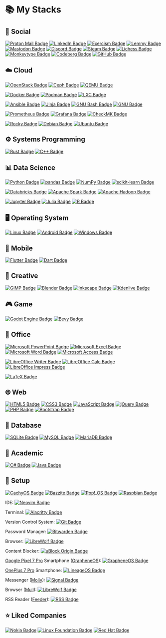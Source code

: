 # :books: My Stacks

## :busts_in_silhouette: Social

[![Proton Mail Badge](https://img.shields.io/badge/Proton%20Mail-6D4AFF?logo=protonmail&logoColor=fff&style=flat-square)](mailto:konradkon@pm.me)
[![LinkedIn Badge](https://img.shields.io/badge/LinkedIn-0A66C2?logo=linkedin&logoColor=fff&style=flat-square)](https://www.linkedin.com/in/konradkon/)
[![Exercism Badge](https://img.shields.io/badge/Exercism-009CAB?logo=exercism&logoColor=fff&style=flat-square)](https://exercism.org/profiles/Psyhackological)
[![Lemmy Badge](https://img.shields.io/badge/Lemmy-000?logo=lemmy&logoColor=fff&style=flat-square)](https://lemmy.ml/u/Psyhackological)
[![Mastodon Badge](https://img.shields.io/badge/Mastodon-6364FF?logo=mastodon&logoColor=fff&style=flat-square)](https://mastodon.social/@Psyhackological)
[![Discord Badge](https://img.shields.io/badge/Discord-5865F2?logo=discord&logoColor=fff&style=flat-square)](https://discord.com/users/@konradkon)
[![Steam Badge](https://img.shields.io/badge/Steam-000?logo=steam&logoColor=fff&style=flat-square)](https://steamcommunity.com/id/Psyhackological/)
[![Lichess Badge](https://img.shields.io/badge/Lichess-000?logo=lichess&logoColor=fff&style=flat-square)](https://lichess.org/@/Psyhackological)
[![Monkeytype Badge](https://img.shields.io/badge/Monkeytype-E2B714?logo=monkeytype&logoColor=fff&style=flat-square)](https://monkeytype.com/profile/konradkon)
[![Codeberg Badge](https://img.shields.io/badge/Codeberg-2185D0?logo=codeberg&logoColor=fff&style=flat-square)](https://codeberg.org/Psyhackological?tab=repositories)
[![GitHub Badge](https://img.shields.io/badge/GitHub-181717?logo=github&logoColor=fff&style=flat-square)](https://github.com/Psyhackological?tab=repositories&type=source)

## :cloud: Cloud

[![OpenStack Badge](https://img.shields.io/badge/OpenStack-ED1944?logo=openstack&logoColor=fff&style=flat-square)](https://www.openstack.org/)
[![Ceph Badge](https://img.shields.io/badge/Ceph-EF5C55?logo=ceph&logoColor=fff&style=flat-square)](https://ceph.io/en/)
[![QEMU Badge](https://img.shields.io/badge/QEMU-F60?logo=qemu&logoColor=fff&style=flat-square)](https://www.qemu.org/)

[![Docker Badge](https://img.shields.io/badge/Docker-2496ED?logo=docker&logoColor=fff&style=flat-square)](https://linuxcontainers.org/)
[![Podman Badge](https://img.shields.io/badge/Podman-892CA0?logo=podman&logoColor=fff&style=flat-square)](https://podman.io/)
[![LXC Badge](https://img.shields.io/badge/LXC-333?logo=linuxcontainers&logoColor=fff&style=flat-square)](https://linuxcontainers.org/)

[![Ansible Badge](https://img.shields.io/badge/Ansible-E00?logo=ansible&logoColor=fff&style=flat-square)](https://www.ansible.com/)
[![Jinja Badge](https://img.shields.io/badge/Jinja-B41717?logo=jinja&logoColor=fff&style=flat-square)](https://palletsprojects.com/p/jinja/)
[![GNU Bash Badge](https://img.shields.io/badge/GNU%20Bash-4EAA25?logo=gnubash&logoColor=fff&style=flat-square)](https://www.gnu.org/software/bash/)
[![GNU Badge](https://img.shields.io/badge/GNU-A42E2B?logo=gnu&logoColor=fff&style=flat-square)](https://www.gnu.org/software/coreutils/)

[![Prometheus Badge](https://img.shields.io/badge/Prometheus-E6522C?logo=prometheus&logoColor=fff&style=flat-square)](https://prometheus.io/)
[![Grafana Badge](https://img.shields.io/badge/Grafana-F46800?logo=grafana&logoColor=fff&style=flat-square)](https://grafana.com/)
[![CheckMK Badge](https://img.shields.io/badge/CheckMK-15D1A0?logo=checkmk&logoColor=fff&style=flat-square)](https://checkmk.com/)

[![Rocky Badge](https://img.shields.io/badge/Rocky-10B981?logo=rockylinux&logoColor=fff&style=flat-square)](https://rockylinux.org/)
[![Debian Badge](https://img.shields.io/badge/Debian-A81D33?logo=debian&logoColor=fff&style=flat-square)](https://www.debian.org/)
[![Ubuntu Badge](https://img.shields.io/badge/Ubuntu-E95420?logo=ubuntu&logoColor=fff&style=flat-square)](https://ubuntu.com/)

## :gear: Systems Programming

[![Rust Badge](https://img.shields.io/badge/Rust-000?logo=rust&logoColor=fff&style=flat-square)](https://www.rust-lang.org/)
[![C++ Badge](https://img.shields.io/badge/C%2B%2B-00599C?logo=cplusplus&logoColor=fff&style=flat-square)](https://isocpp.org/)

## :bar_chart: Data Science

[![Python Badge](https://img.shields.io/badge/Python-3776AB?logo=python&logoColor=fff&style=flat-square)](https://www.python.org/)
[![pandas Badge](https://img.shields.io/badge/pandas-150458?logo=pandas&logoColor=fff&style=flat-square)](https://pandas.pydata.org/)
[![NumPy Badge](https://img.shields.io/badge/NumPy-013243?logo=numpy&logoColor=fff&style=flat-square)](https://numpy.org/)
[![scikit-learn Badge](https://img.shields.io/badge/scikit--learn-F7931E?logo=scikitlearn&logoColor=fff&style=flat-square)](https://scikit-learn.org/)

[![Databricks Badge](https://img.shields.io/badge/Databricks-FF3621?logo=databricks&logoColor=fff&style=flat-square)](https://www.databricks.com/)
[![Apache Spark Badge](https://img.shields.io/badge/Apache%20Spark-E25A1C?logo=apachespark&logoColor=fff&style=flat-square)](https://spark.apache.org/)
[![Apache Hadoop Badge](https://img.shields.io/badge/Apache%20Hadoop-6CF?logo=apachehadoop&logoColor=fff&style=flat-square)](https://hadoop.apache.org/)

[![Jupyter Badge](https://img.shields.io/badge/Jupyter-F37626?logo=jupyter&logoColor=fff&style=flat-square)](https://jupyter.org/)
[![Julia Badge](https://img.shields.io/badge/Julia-9558B2?logo=julia&logoColor=fff&style=flat-square)](https://julialang.org/)
[![R Badge](https://img.shields.io/badge/R-276DC3?logo=r&logoColor=fff&style=flat-square)](https://www.r-project.org/)

## :desktop_computer: Operating System

[![Linux Badge](https://img.shields.io/badge/Linux-FCC624?logo=linux&logoColor=000&style=flat-square)](https://www.linux.org/)
[![Android Badge](https://img.shields.io/badge/Android-34A853?logo=android&logoColor=fff&style=flat-square)](https://www.android.com/)
[![Windows Badge](https://img.shields.io/badge/Windows-0078D4?logo=windows&logoColor=fff&style=flat-square)](https://www.microsoft.com/en-us/windows)

## :iphone: Mobile

[![Flutter Badge](https://img.shields.io/badge/Flutter-02568B?logo=flutter&logoColor=fff&style=flat-square)](https://flutter.dev/)
[![Dart Badge](https://img.shields.io/badge/Dart-0175C2?logo=dart&logoColor=fff&style=flat-square)](https://dart.dev/)

## :art: Creative

[![GIMP Badge](https://img.shields.io/badge/GIMP-5C5543?logo=gimp&logoColor=fff&style=flat-square)](https://www.gimp.org/)
[![Blender Badge](https://img.shields.io/badge/Blender-E87D0D?logo=blender&logoColor=fff&style=flat-square)](https://www.blender.org/)
[![Inkscape Badge](https://img.shields.io/badge/Inkscape-000?logo=inkscape&logoColor=fff&style=flat-square)](https://inkscape.org/)
[![Kdenlive Badge](https://img.shields.io/badge/Kdenlive-527EB2?logo=kdenlive&logoColor=fff&style=flat-square)](https://kdenlive.org/en/)

## :video_game: Game

[![Godot Engine Badge](https://img.shields.io/badge/Godot%20Engine-478CBF?logo=godotengine&logoColor=fff&style=flat-square)](https://godotengine.org/)
[![Bevy Badge](https://img.shields.io/badge/Bevy-232326?logo=bevy&logoColor=fff&style=flat-square)](https://bevyengine.org/)

## :paperclip: Office

[![Microsoft PowerPoint Badge](https://img.shields.io/badge/Microsoft%20PowerPoint-B7472A?logo=microsoftpowerpoint&logoColor=fff&style=flat-square)](https://www.microsoft.com/en-us/microsoft-365/powerpoint)
[![Microsoft Excel Badge](https://img.shields.io/badge/Microsoft%20Excel-217346?logo=microsoftexcel&logoColor=fff&style=flat-square)](https://www.microsoft.com/pl-pl/microsoft-365/excel)
[![Microsoft Word Badge](https://img.shields.io/badge/Microsoft%20Word-2B579A?logo=microsoftword&logoColor=fff&style=flat-square)](https://www.microsoft.com/pl-pl/microsoft-365/word)
[![Microsoft Access Badge](https://img.shields.io/badge/Microsoft%20Access-A4373A?logo=microsoftaccess&logoColor=fff&style=flat-square)](https://www.microsoft.com/en-us/microsoft-365/access)

[![LibreOffice Writer Badge](https://img.shields.io/badge/LibreOffice%20Writer-083FA6?logo=libreofficewriter&logoColor=fff&style=flat-square)](https://www.libreoffice.org/discover/writer/)
[![LibreOffice Calc Badge](https://img.shields.io/badge/LibreOffice%20Calc-007C3C?logo=libreofficecalc&logoColor=fff&style=flat-square)](https://www.libreoffice.org/discover/calc/)
[![LibreOffice Impress Badge](https://img.shields.io/badge/LibreOffice%20Impress-D0120D?logo=libreofficeimpress&logoColor=fff&style=flat-square)](https://www.libreoffice.org/discover/impress/)

[![LaTeX Badge](https://img.shields.io/badge/LaTeX-008080?logo=latex&logoColor=fff&style=flat-square)](https://www.latex-project.org/)

## :globe_with_meridians: Web

[![HTML5 Badge](https://img.shields.io/badge/HTML5-E34F26?logo=html5&logoColor=fff&style=flat-square)](https://html.spec.whatwg.org/multipage/)
[![CSS3 Badge](https://img.shields.io/badge/CSS3-1572B6?logo=css3&logoColor=fff&style=flat-square)](https://www.w3.org/Style/CSS/)
[![JavaScript Badge](https://img.shields.io/badge/JavaScript-F7DF1E?logo=javascript&logoColor=000&style=flat-square)](https://www.ecma-international.org/publications-and-standards/standards/ecma-262/)
[![jQuery Badge](https://img.shields.io/badge/jQuery-0769AD?logo=jquery&logoColor=fff&style=flat-square)](https://jquery.com/)
[![PHP Badge](https://img.shields.io/badge/PHP-777BB4?logo=php&logoColor=fff&style=flat-square)](https://www.php.net/)
[![Bootstrap Badge](https://img.shields.io/badge/Bootstrap-7952B3?logo=bootstrap&logoColor=fff&style=flat-square)](https://getbootstrap.com/)

## :file_folder: Database

[![SQLite Badge](https://img.shields.io/badge/SQLite-003B57?logo=sqlite&logoColor=fff&style=flat-square)](https://www.sqlite.org/)
[![MySQL Badge](https://img.shields.io/badge/MySQL-4479A1?logo=mysql&logoColor=fff&style=flat-square)](https://www.mysql.com/)
[![MariaDB Badge](https://img.shields.io/badge/MariaDB-003545?logo=mariadb&logoColor=fff&style=flat-square)](https://mariadb.org/)

## :school: Academic

[![C# Badge](https://img.shields.io/badge/C%23-512BD4?logo=csharp&logoColor=fff&style=flat-square)](https://docs.microsoft.com/en-us/dotnet/csharp/)
[![Java Badge](https://img.shields.io/badge/Java-ED8B00?logo=openjdk&logoColor=fff&style=flat-square)](https://www.java.com/)

## :wrench: Setup

[![CachyOS Badge](https://img.shields.io/badge/CachyOS-#00A988?logo=archlinux&logoColor=00CCFF&style=flat-square)](https://cachyos.org/)
[![Bazzite Badge](https://img.shields.io/badge/Bazzite-#5233C6?logo=fedora&logoColor=fff&style=flat-square)](https://bazzite.gg/)
[![Pop!_OS Badge](https://img.shields.io/badge/Pop!__OS-48B9C7?logo=popos&logoColor=fff&style=flat-square)](https://system76.com/pop)
[![Raspbian Badge](https://img.shields.io/badge/Raspbian-A22846?logo=raspberrypi&logoColor=fff&style=flat-square)](https://www.raspbian.org/)


IDE: [![Neovim Badge](https://img.shields.io/badge/Neovim-57A143?logo=neovim&logoColor=fff&style=flat-square)](https://bitwarden.com/)

Terminal: [![Alacritty Badge](https://img.shields.io/badge/Alacritty-F46D01?logo=alacritty&logoColor=fff&style=flat-square)](https://bitwarden.com/)

Version Control System: [![Git Badge](https://img.shields.io/badge/Git-F05032?logo=git&logoColor=fff&style=flat-square)](https://git-scm.com/)


Password Manager: [![Bitwarden Badge](https://img.shields.io/badge/Bitwarden-175DDC?logo=bitwarden&logoColor=fff&style=flat-square)](https://bitwarden.com/)

Browser: [![LibreWolf Badge](https://img.shields.io/badge/LibreWolf-4CACF8?logo=firefox&logoColor=fff&style=flat-square)](https://librewolf.net/)

Content Blocker: [![uBlock Origin Badge](https://img.shields.io/badge/uBlock%20Origin-800000?logo=ublockorigin&logoColor=fff&style=flat-square)](https://ublockorigin.com/)





[Google Pixel 7 Pro](https://store.google.com/config/pixel_7_pro) Smartphone ([GrapheneOS](https://grapheneos.org/)): [![GrapheneOS Badge](https://img.shields.io/badge/GrapheneOS-0053A3?logo=grapheneos&logoColor=fff&style=flat-square)](https://grapheneos.org/)

[OnePlus 7 Pro](https://www.oneplus.com/pl/7pro) Smartphone: [![LineageOS Badge](https://img.shields.io/badge/LineageOS-167C80?logo=lineageos&logoColor=fff&style=flat-square)](https://lineage.microg.org/)

Messenger ([Molly](https://molly.im/)): [![Signal Badge](https://img.shields.io/badge/Signal-3A76F0?logo=signal&logoColor=fff&style=flat-square)](https://signal.org/)

Browser ([Mull](https://gitlab.com/divested-mobile/mull-fenix)): [![LibreWolf Badge](https://img.shields.io/badge/Mull-009688?logo=firefox&logoColor=000&style=flat-square)](https://gitlab.com/divested-mobile/mull-fenix)

RSS Reader ([Feeder](https://github.com/spacecowboy/Feeder)): [![RSS Badge](https://img.shields.io/badge/RSS-FFA500?logo=rss&logoColor=fff&style=flat-square)](https://github.com/spacecowboy/Feeder)


## :star: Liked Companies

[![Nokia Badge](https://img.shields.io/badge/Nokia-005AFF?logo=nokia&logoColor=fff&style=flat-square)](https://www.nokia.com/)
[![Linux Foundation Badge](https://img.shields.io/badge/Linux%20Foundation-003778?logo=linuxfoundation&logoColor=fff&style=flat-square)](https://www.linuxfoundation.org/)
[![Red Hat Badge](https://img.shields.io/badge/Red%20Hat-E00?logo=redhat&logoColor=fff&style=flat-square)](https://www.redhat.com/en)
